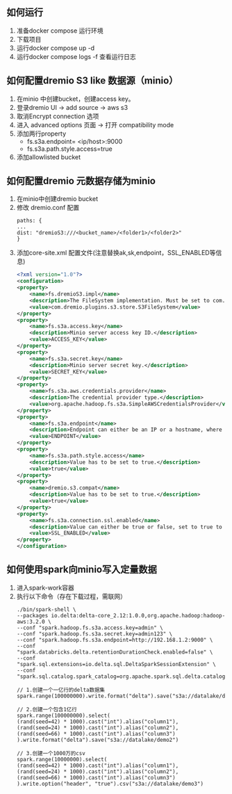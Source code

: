 ## 如何运行

1. 准备docker compose 运行环境
2. 下载项目
3. 运行docker compose up -d
4. 运行docker compose logs -f 查看运行日志

## 如何配置dremio S3 like 数据源（minio）

1. 在minio 中创建bucket，创建access key。
2. 登录dremio UI -> add source -> aws s3
3. 取消Encrypt connection 选项
4. 进入 advanced options 页面 -> 打开 compatibility mode
5. 添加两行property
    - fs.s3a.endpoint= <ip/host>:9000
    - fs.s3a.path.style.access=true
6. 添加allowlisted bucket

## 如何配置dremio 元数据存储为minio

1. 在minio中创建dremio bucket
2. 修改 dremio.conf 配置
    ```
    paths: {
    ...
    dist: "dremioS3:///<bucket_name>/<folder1>/<folder2>"
    }
   ```
3. 添加core-site.xml 配置文件(注意替换ak,sk,endpoint，SSL_ENABLED等信息)
   ```xml
   <?xml version="1.0"?>
   <configuration>
   <property>
       <name>fs.dremioS3.impl</name>
       <description>The FileSystem implementation. Must be set to com.dremio.plugins.s3.store.S3FileSystem</description>
       <value>com.dremio.plugins.s3.store.S3FileSystem</value>
   </property>
   <property>
       <name>fs.s3a.access.key</name>
       <description>Minio server access key ID.</description>
       <value>ACCESS_KEY</value>
   </property>
   <property>
       <name>fs.s3a.secret.key</name>
       <description>Minio server secret key.</description>
       <value>SECRET_KEY</value>
   </property>
   <property>
       <name>fs.s3a.aws.credentials.provider</name>
       <description>The credential provider type.</description>
       <value>org.apache.hadoop.fs.s3a.SimpleAWSCredentialsProvider</value>
   </property>
   <property>
       <name>fs.s3a.endpoint</name>
       <description>Endpoint can either be an IP or a hostname, where Minio server is running . However the endpoint value cannot contain the http(s) prefix. E.g. 175.1.2.3:9000 is a valid endpoint. </description>
       <value>ENDPOINT</value>
   </property>
   <property>
       <name>fs.s3a.path.style.access</name>
       <description>Value has to be set to true.</description>
       <value>true</value>
   </property>
   <property>
       <name>dremio.s3.compat</name>
       <description>Value has to be set to true.</description>
       <value>true</value>
   </property>
   <property>
       <name>fs.s3a.connection.ssl.enabled</name>
       <description>Value can either be true or false, set to true to use SSL with a secure Minio server.</description>
       <value>SSL_ENABLED</value>
   </property>
   </configuration>
   ```

## 如何使用spark向minio写入定量数据

1. 进入spark-work容器
2. 执行以下命令（存在下载过程，需联网）
   ```shell
   ./bin/spark-shell \
   --packages io.delta:delta-core_2.12:1.0.0,org.apache.hadoop:hadoop-aws:3.2.0 \
   --conf "spark.hadoop.fs.s3a.access.key=admin" \
   --conf "spark.hadoop.fs.s3a.secret.key=admin123" \
   --conf "spark.hadoop.fs.s3a.endpoint=http://192.168.1.2:9000" \
   --conf "spark.databricks.delta.retentionDurationCheck.enabled=false" \
   --conf "spark.sql.extensions=io.delta.sql.DeltaSparkSessionExtension" \
   --conf "spark.sql.catalog.spark_catalog=org.apache.spark.sql.delta.catalog.DeltaCatalog"
   
   // 1.创建一个一亿行的delta数据集
   spark.range(100000000).write.format("delta").save("s3a://datalake/demo")
   
   // 2.创建一个包含1亿行
   spark.range(100000000).select(
   (rand(seed=42) * 1000).cast("int").alias("column1"),
   (rand(seed=24) * 1000).cast("int").alias("column2"),
   (rand(seed=66) * 1000).cast("int").alias("column3")
   ).write.format("delta").save("s3a://datalake/demo2")
   
   // 3.创建一个1000万的csv
   spark.range(10000000).select(
   (rand(seed=42) * 1000).cast("int").alias("column1"),
   (rand(seed=24) * 1000).cast("int").alias("column2"),
   (rand(seed=66) * 1000).cast("int").alias("column3")
   ).write.option("header", "true").csv("s3a://datalake/demo3")
    ```
